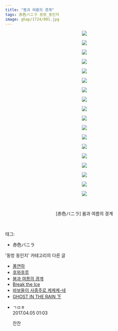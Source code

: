 ```yaml
---
title: "봄과 여름의 경계"
tags: 赤色バニラ 동방_동인지
image: ghap/1724/001.jpg
---
```

<div class="article">
<p style="text-align: center; clear: none; float: none;"><img src="{{ site.nasurl }}/ghap/1724/001.jpg"/></p>
<p style="text-align: center; clear: none; float: none;"><img src="{{ site.nasurl }}/ghap/1724/002.jpg"/></p>
<p style="text-align: center; clear: none; float: none;"><img src="{{ site.nasurl }}/ghap/1724/003.jpg"/></p>
<p style="text-align: center; clear: none; float: none;"><img src="{{ site.nasurl }}/ghap/1724/004.jpg"/></p>
<p style="text-align: center; clear: none; float: none;"><img src="{{ site.nasurl }}/ghap/1724/005.jpg"/></p>
<p style="text-align: center; clear: none; float: none;"><img src="{{ site.nasurl }}/ghap/1724/006.jpg"/></p>
<p style="text-align: center; clear: none; float: none;"><img src="{{ site.nasurl }}/ghap/1724/007.jpg"/></p>
<p style="text-align: center; clear: none; float: none;"><img src="{{ site.nasurl }}/ghap/1724/008.jpg"/></p>
<p style="text-align: center; clear: none; float: none;"><img src="{{ site.nasurl }}/ghap/1724/009.jpg"/></p>
<p style="text-align: center; clear: none; float: none;"><img src="{{ site.nasurl }}/ghap/1724/010.jpg"/></p>
<p style="text-align: center; clear: none; float: none;"><img src="{{ site.nasurl }}/ghap/1724/011.jpg"/></p>
<p style="text-align: center; clear: none; float: none;"><img src="{{ site.nasurl }}/ghap/1724/012.jpg"/></p>
<p style="text-align: center; clear: none; float: none;"><img src="{{ site.nasurl }}/ghap/1724/013.jpg"/></p>
<p style="text-align: center; clear: none; float: none;"><img src="{{ site.nasurl }}/ghap/1724/014.jpg"/></p>
<p style="text-align: center; clear: none; float: none;"><img src="{{ site.nasurl }}/ghap/1724/015.jpg"/></p>
<p style="text-align: center; clear: none; float: none;"><img src="{{ site.nasurl }}/ghap/1724/016.jpg"/></p>
<p style="text-align: center; clear: none; float: none;"><img src="{{ site.nasurl }}/ghap/1724/017.jpg"/></p>
<p style="text-align: center; clear: none; float: none;"><img src="{{ site.nasurl }}/ghap/1724/018.jpg"/></p>
<p style="text-align: center; clear: none; float: none;"><br/></p>
<p style="text-align: center; clear: none; float: none;">[赤色バニラ] 봄과 여름의 경계</p>
<p><br/></p>
</div><div class="tagTrail">
<p>태그: </p>
<ul>
<li>赤色バニラ</li>
</ul>
</div><div class="another">
<p>'동방 동인지' 카테고리의 다른 글</p>
<ul>
<li><a href="/2016-08-20-ghap_1727">풍연하</a></li>
<li><a href="/2016-08-20-ghap_1726">후와후루</a></li>
<li><a href="/2016-08-20-ghap_1724">봄과 여름의 경계</a></li>
<li><a href="/2016-08-20-ghap_1723">Break the Ice</a></li>
<li><a href="/2016-08-20-ghap_1722">바보들이 사중주로 케케케-네</a></li>
<li><a href="/2016-08-20-ghap_1721">GHOST IN THE RAIN 下</a></li>
</ul>
</div><div class="cb_module cb_fluid">
<div class="cb_wrt cb_profile">
<div class="comment">
<ul>
<li class="cb_thumb_off" id="comment14957184">
<div class="cb_comment_area">
<div class="cb_info_area">
<div class="cb_section">
<span class="cb_nick_name">ㄱㅁㅎ</span>
</div>
<div class="cb_section">
<span class="cb_date">2017.04.05 01:03 </span>
</div>
</div>
<div class="cb_dsc_comment">
<p class="cb_dsc">
											잔잔
										</p>
</div>
</div></li>
</ul>
</div>
</div><!-- commentList close -->
</div>
<br/>
<p id="refer"></p>
<br/>

